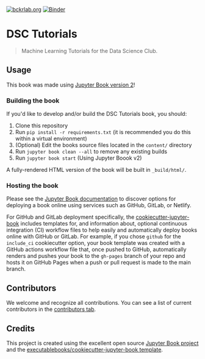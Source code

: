 [![bckrlab.org](https://img.shields.io/badge/bckrlab.org-blue?style=flat)](https://bckrlab.org/dsc-tutorials/)
[![Binder](https://mybinder.org/badge_logo.svg)](https://mybinder.org/v2/gh/bckrlab/dsc-tutorials/HEAD)

# DSC Tutorials

> Machine Learning Tutorials for the Data Science Club.

## Usage

This book was made using [Jupyter Book version 2](https://next.jupyterbook.org/)!

### Building the book

If you'd like to develop and/or build the DSC Tutorials book, you should:

1. Clone this repository
2. Run `pip install -r requirements.txt` (it is recommended you do this within a virtual environment)
3. (Optional) Edit the books source files located in the `content/` directory
4. Run `jupyter book clean --all` to remove any existing builds
5. Run `jupyter book start` (Using Jupyter Boook v2)

A fully-rendered HTML version of the book will be built in `_build/html/`.

### Hosting the book

Please see the [Jupyter Book documentation](https://jupyterbook.org/publish/web.html) to discover options for deploying a book online using services such as GitHub, GitLab, or Netlify.

For GitHub and GitLab deployment specifically, the [cookiecutter-jupyter-book](https://github.com/executablebooks/cookiecutter-jupyter-book) includes templates for, and information about, optional continuous integration (CI) workflow files to help easily and automatically deploy books online with GitHub or GitLab. For example, if you chose `github` for the `include_ci` cookiecutter option, your book template was created with a GitHub actions workflow file that, once pushed to GitHub, automatically renders and pushes your book to the `gh-pages` branch of your repo and hosts it on GitHub Pages when a push or pull request is made to the main branch.

## Contributors

We welcome and recognize all contributions. You can see a list of current contributors in the [contributors tab](https://github.com/chillerb/dsc_tutorials/graphs/contributors).

## Credits

This project is created using the excellent open source [Jupyter Book project](https://jupyterbook.org/) and the [executablebooks/cookiecutter-jupyter-book template](https://github.com/executablebooks/cookiecutter-jupyter-book).

